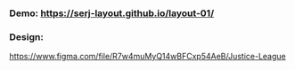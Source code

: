 ### Demo:  https://serj-layout.github.io/layout-01/
### Design: 
https://www.figma.com/file/R7w4muMyQ14wBFCxp54AeB/Justice-League

